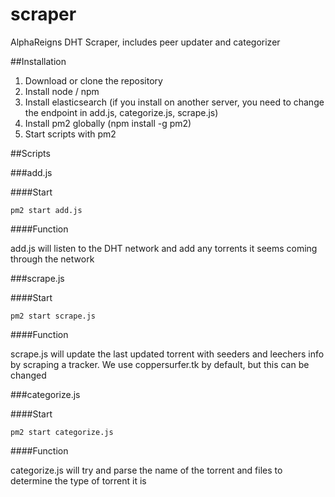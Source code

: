 # scraper
AlphaReigns DHT Scraper, includes peer updater and categorizer


##Installation

1. Download or clone the repository
2. Install node / npm
3. Install elasticsearch (if you install on another server, you need to change the endpoint in add.js, categorize.js, scrape.js)
4. Install pm2 globally (npm install -g pm2)
5. Start scripts with pm2


##Scripts

###add.js

####Start

    pm2 start add.js

####Function

add.js will listen to the DHT network and add any torrents it seems coming through the network

###scrape.js

####Start

    pm2 start scrape.js

####Function

scrape.js will update the last updated torrent with seeders and leechers info by scraping a tracker.  We use coppersurfer.tk by default, but this can be changed

###categorize.js

####Start

    pm2 start categorize.js

####Function

categorize.js will try and parse the name of the torrent and files to determine the type of torrent it is